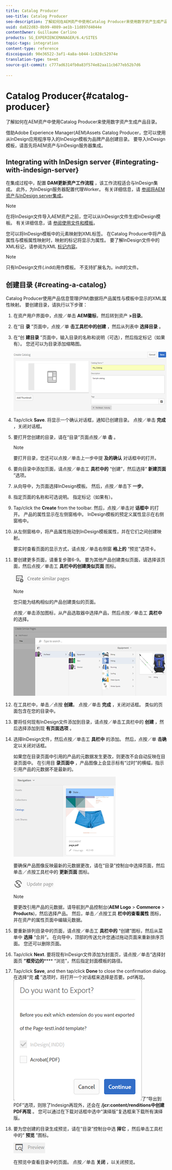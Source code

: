 ```yaml
---
title: Catalog Producer
seo-title: Catalog Producer
seo-description: 了解如何在AEM资产中使用Catalog Producer来使用数字资产生成产品目录。
uuid: da822d83-8b99-4089-ae1b-11d897d4044e
contentOwner: Guillaume Carlino
products: SG_EXPERIENCEMANAGER/6.4/SITES
topic-tags: integration
content-type: reference
discoiquuid: 90e36522-3af1-4a8a-b044-1c828c52974e
translation-type: tm+mt
source-git-commit: c777ad6314fb0a83f574e82aa11cb677eb52b7d6

---
```



# Catalog Producer{#catalog-producer}

了解如何在AEM资产中使用Catalog Producer来使用数字资产生成产品目录。

借助Adobe Experience Manager(AEM)Assets Catalog Producer，您可以使用从InDesign应用程序导入的InDesign模板为品牌产品创建目录。 要导入InDesign模板，请首先将AEM资产与InDesign服务器集成。

## Integrating with InDesign server {#integrating-with-indesign-server}

在集成过程中，配置 **DAM更新资产工作流程** ，该工作流程适合与InDesign集成。 此外，为InDesign服务器配置代理Worker。 有关详细信息，请 [参阅将AEM资产与InDesign server集成](/help/assets/indesign.md)。

>[!NOTE]
>
>在将InDesign文件导入AEM资产之前，您可以从InDesign文件生成InDesign模板。 有关详细信息，请 [参阅使用文件和模板](https://helpx.adobe.com/indesign/using/files-templates.html)。
>
>您可以将InDesign模板中的元素映射到XML标签。 在Catalog Producer中将产品属性与模板属性映射时，映射的标记将显示为属性。 要了解InDesign文件中的XML标记，请参阅为XML [标记内容](https://helpx.adobe.com/indesign/using/tagging-content-xml.html)。

>[!NOTE]
>
>只有InDesign文件(.indd)用作模板。 不支持扩展名为。indt的文件。

## 创建目录 {#creating-a-catalog}

Catalog Producer使用产品信息管理(PIM)数据将产品属性与模板中显示的XML属性映射。 要创建目录，请执行以下步骤：

1. 在资产用户界面中，点按／单击 **AEM徽标**，然后转到资产 **>目录**。
1. 在“目 **录** ”页面中，点按／单 **击工具栏中的创建** ，然后从列表中 **选择目录** 。
1. 在“创 **建目录** ”页面中，输入目录的名称和说明（可选），然后指定标记（如果有）。 您还可以为目录添加缩略图。

   ![create_catalog](assets/create_catalog.png)

1. Tap/click **Save**. 将显示一个确认对话框，通知已创建目录。 点按／单击 **完成** ，关闭对话框。
1. 要打开您创建的目录，请在“目录”页面点按／单 **击** 。

   >[!NOTE]
   >
   >要打开目录，您还可以点按／单击上一步中提 **及的确认** 对话框中的打开。

1. 要向目录中添加页面，请点按／单击工 **具栏中的** “创建”，然后选择“ **新建页面** ”选项。
1. 从向导中，为页面选择InDesign模板。 然后，点按／单击下 **一步**。
1. 指定页面的名称和可选说明。 指定标记（如果有）。
1. Tap/click the **Create** from the toolbar. 然后，点按／单击对 **话框中** 的打开。 产品的属性显示在左侧窗格中。 InDesign模板的预定义属性显示在右侧窗格中。
1. 从左侧窗格中，将产品属性拖动到InDesign模板属性，并在它们之间创建映射。

   要实时查看页面的显示方式，请点按／单击右侧窗 **格上的** “预览”选项卡。

1. 要创建更多页面，请重复步骤6-9。 要为其他产品创建类似页面，请选择该页面，然后点按／单击工 **具栏中的创建类似页面** 图标。

   ![create_similar_pages](assets/create_similar_pages.png)

   >[!NOTE]
   >
   >您只能为结构相似的产品创建类似的页面。

   点按／单击添加图标，从产品选取器中选择产品，然后点按／单击工 **具栏中** 的选择。

   ![select_product](assets/select_product.png)

1. 在工具栏中，单击／点按 **创建**。 点按／单击 **完成** ，关闭对话框。 类似的页面包含在您的目录中。
1. 要将任何现有InDesign文件添加到目录，请点按／单击工具栏中的 **创建** ，然后选择添加到现 **有页面选项** 。
1. 选择InDesign文件，然后点按／单击工 **具栏中** 的添加。 然后，点按／单 **击确** 定以关闭对话框。

   如果您在目录页面中引用的产品的元数据发生更改，则更改不会自动反映在目录页面中。 在引用目 **录页面中** ，产品图像上会显示标有“过时”的横幅，指示引用产品的元数据不是最新的。

   ![chlimage_1-117](assets/chlimage_1-117.png)

   要确保产品图像反映最新的元数据更改，请在“目录”控制台中选择页面，然后单击／点按工具栏中的 **更新页面** 图标。

   ![chlimage_1-118](assets/chlimage_1-118.png)

   >[!NOTE]
   >
   >要更改引用产品的元数据，请导航到产品控制台(**AEM Logo** > **Commerce** > **Products**)，然后选择产品。 然后，单击／点按工具 **栏中的查看属性** 图标，并在资产的属性页面中编辑元数据。

1. 要重新排列目录中的页面，请点按／单击工 **具栏中的** “创建”图标，然后从菜单中 **选择** “合并”。 在向导中，顶部的传送允许您通过拖动页面来重新排序页面。 您还可以删除页面。

1. Tap/click **Next**. 要将现有InDesign文件添加为封面页，请点按／单击“选择封面页 **”框旁边的****** “浏览”，然后指定封面模板的路径。
1. Tap/click **Save**, and then tap/click **Done** to close the confirmation dialog.
在选择“完 **成** ”选项时，将打开一个对话框来选择是否要。pdf再现。
   ![如果选择](assets/CatalogPDF.png)了“导出到PDF”选项，则除了Indesign再现外，还会在 **/jcr:content/renditions中创建PDF再现** 。 您可以通过在下载对话框中选中“演绎版”复选框来下载所有演绎版。

1. 要为您创建的目录生成预览，请在“目录”控制台中选 **择它** ，然后单击工具栏中的“ **预览** ”图标。

   ![chlimage_1-119](assets/chlimage_1-119.png)

   在预览中查看目录中的页面。 点按／单击 **关闭** ，以关闭预览。

